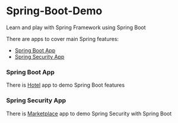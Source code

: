 # Spring-Boot-Demo

Learn and play with Spring Framework using Spring Boot

There are apps to cover main Spring features:

* [Spring Boot App](#spring-boot-app)
* [Spring Security App](#spring-security-app)

### Spring Boot App

There is [Hotel](Hotel-Spring-Boot-App/README.md) app to demo Spring Boot features

### Spring Security App

There is [Marketplace](Marketplace-Spring-Security-App) app to demo Spring Security with Spring Boot
